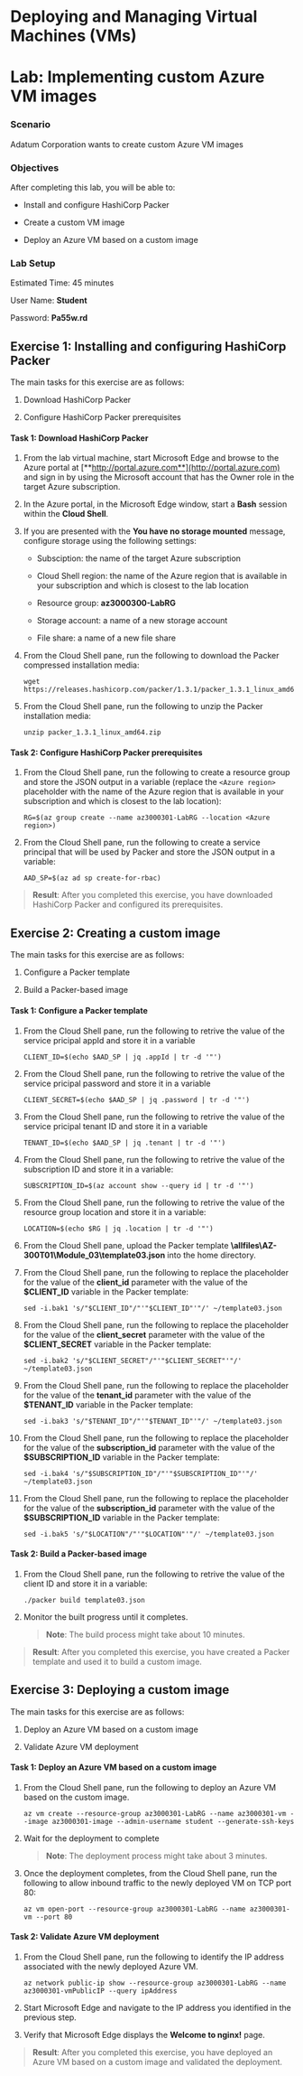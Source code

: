 ﻿# Deploying and Managing Virtual Machines (VMs)
# Lab: Implementing custom Azure VM images
  
### Scenario
  
Adatum Corporation wants to create custom Azure VM images


### Objectives
  
After completing this lab, you will be able to:

-  Install and configure HashiCorp Packer

-  Create a custom VM image

-  Deploy an Azure VM based on a custom image

### Lab Setup
  
Estimated Time: 45 minutes

User Name: **Student**

Password: **Pa55w.rd**


## Exercise 1: Installing and configuring HashiCorp Packer
  
The main tasks for this exercise are as follows:

1. Download HashiCorp Packer

1. Configure HashiCorp Packer prerequisites


#### Task 1: Download HashiCorp Packer

1. From the lab virtual machine, start Microsoft Edge and browse to the Azure portal at [**http://portal.azure.com**](http://portal.azure.com) and sign in by using the Microsoft account that has the Owner role in the target Azure subscription.

1. In the Azure portal, in the Microsoft Edge window, start a **Bash** session within the **Cloud Shell**. 

1. If you are presented with the **You have no storage mounted** message, configure storage using the following settings:

    - Subsciption: the name of the target Azure subscription

    - Cloud Shell region: the name of the Azure region that is available in your subscription and which is closest to the lab location

    - Resource group: **az3000300-LabRG**

    - Storage account: a name of a new storage account

    - File share: a name of a new file share

1. From the Cloud Shell pane, run the following to download the Packer compressed installation media:

   ```
   wget https://releases.hashicorp.com/packer/1.3.1/packer_1.3.1_linux_amd64.zip
   ```

1. From the Cloud Shell pane, run the following to unzip the Packer installation media:

   ```
   unzip packer_1.3.1_linux_amd64.zip
   ```


#### Task 2: Configure HashiCorp Packer prerequisites

1. From the Cloud Shell pane, run the following to create a resource group and store the JSON output in a variable (replace the `<Azure region>` placeholder with the name of the Azure region that is available in your subscription and which is closest to the lab location):

   ```
   RG=$(az group create --name az3000301-LabRG --location <Azure region>)
   ```

1. From the Cloud Shell pane, run the following to create a service principal that will be used by Packer and store the JSON output in a variable:

   ```
   AAD_SP=$(az ad sp create-for-rbac)
   ```

> **Result**: After you completed this exercise, you have downloaded HashiCorp Packer and configured its prerequisites.



## Exercise 2: Creating a custom image
  
The main tasks for this exercise are as follows:

1. Configure a Packer template

1. Build a Packer-based image


#### Task 1: Configure a Packer template
  
1. From the Cloud Shell pane, run the following to retrive the value of the service pricipal appId and store it in a variable

   ```
   CLIENT_ID=$(echo $AAD_SP | jq .appId | tr -d '"')
   ```

1. From the Cloud Shell pane, run the following to retrive the value of the service pricipal password and store it in a variable

   ```
   CLIENT_SECRET=$(echo $AAD_SP | jq .password | tr -d '"')
   ```

1. From the Cloud Shell pane, run the following to retrive the value of the service pricipal tenant ID and store it in a variable

   ```
   TENANT_ID=$(echo $AAD_SP | jq .tenant | tr -d '"')
   ```

1. From the Cloud Shell pane, run the following to retrive the value of the subscription ID and store it in a variable:

   ```
   SUBSCRIPTION_ID=$(az account show --query id | tr -d '"')
   ```

1. From the Cloud Shell pane, run the following to retrive the value of the resource group location and store it in a variable:

   ```
   LOCATION=$(echo $RG | jq .location | tr -d '"')
   ```

1. From the Cloud Shell pane, upload the Packer template **\\allfiles\\AZ-300T01\\Module_03\\template03.json** into the home directory.

1. From the Cloud Shell pane, run the following to replace the placeholder for the value of the **client_id** parameter with the value of the **$CLIENT_ID** variable in the Packer template:

    ```
    sed -i.bak1 's/"$CLIENT_ID"/"'"$CLIENT_ID"'"/' ~/template03.json
    ```

1. From the Cloud Shell pane, run the following to replace the placeholder for the value of the **client_secret** parameter with the value of the **$CLIENT_SECRET** variable in the Packer template:

    ```
    sed -i.bak2 's/"$CLIENT_SECRET"/"'"$CLIENT_SECRET"'"/' ~/template03.json
    ```

1. From the Cloud Shell pane, run the following to replace the placeholder for the value of the **tenant_id** parameter with the value of the **$TENANT_ID** variable in the Packer template:

    ```
    sed -i.bak3 's/"$TENANT_ID"/"'"$TENANT_ID"'"/' ~/template03.json
    ```

1. From the Cloud Shell pane, run the following to replace the placeholder for the value of the **subscription_id** parameter with the value of the **$SUBSCRIPTION_ID** variable in the Packer template:

    ```
    sed -i.bak4 's/"$SUBSCRIPTION_ID"/"'"$SUBSCRIPTION_ID"'"/' ~/template03.json
    ```

1. From the Cloud Shell pane, run the following to replace the placeholder for the value of the **subscription_id** parameter with the value of the **$SUBSCRIPTION_ID** variable in the Packer template:

    ```
    sed -i.bak5 's/"$LOCATION"/"'"$LOCATION"'"/' ~/template03.json
    ```


#### Task 2: Build a Packer-based image
  
1. From the Cloud Shell pane, run the following to retrive the value of the client ID and store it in a variable:

   ```
   ./packer build template03.json
   ```

1. Monitor the built progress until it completes.

    > **Note**: The build process might take about 10 minutes. 


> **Result**: After you completed this exercise, you have created a Packer template and used it to build a custom image. 



## Exercise 3: Deploying a custom image
  
The main tasks for this exercise are as follows:

1. Deploy an Azure VM based on a custom image

1. Validate Azure VM deployment


#### Task 1: Deploy an Azure VM based on a custom image
  
1. From the Cloud Shell pane, run the following to deploy an Azure VM based on the custom image.

   ```
   az vm create --resource-group az3000301-LabRG --name az3000301-vm --image az3000301-image --admin-username student --generate-ssh-keys 
   ```
1. Wait for the deployment to complete

    > **Note**: The deployment process might take about 3 minutes. 

1. Once the deployment completes, from the Cloud Shell pane, run the following to allow inbound traffic to the newly deployed VM on TCP port 80:

   ```
   az vm open-port --resource-group az3000301-LabRG --name az3000301-vm --port 80
   ```


#### Task 2: Validate Azure VM deployment
  
1. From the Cloud Shell pane, run the following to identify the IP address associated with the newly deployed Azure VM.

   ```
   az network public-ip show --resource-group az3000301-LabRG --name az3000301-vmPublicIP --query ipAddress
   ```
1. Start Microsoft Edge and navigate to the IP address you identified in the previous step.

1. Verify that Microsoft Edge displays the **Welcome to nginx!** page.


> **Result**: After you completed this exercise, you have deployed an Azure VM based on a custom image and validated the deployment.
